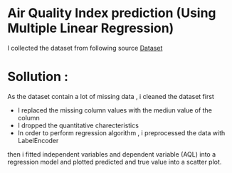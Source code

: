 # Air Quality Index prediction (Using Multiple Linear Regression)
I collected the dataset from following source
[Dataset](https://www.kaggle.com/rohanrao/air-quality-data-in-india)

# Sollution : 
As the dataset contain a lot of missing data , i cleaned the dataset first
* I replaced the missing column values with the mediun value of the column
* I dropped the quantitative charecteristics 
* In order to perform regression algorithm , i preprocessed the data with LabelEncoder

then i fitted independent variables and dependent variable (AQL) into a regression model  and plotted predicted and true value into a scatter plot.

